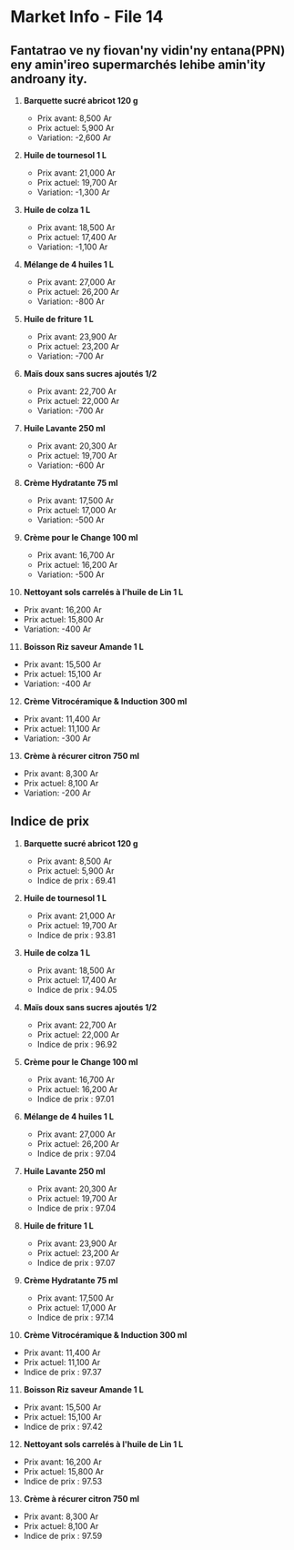 # Market Info - File 14

## Fantatrao ve ny fiovan'ny vidin'ny entana(PPN) eny amin'ireo supermarchés lehibe amin'ity androany ity.

1. **Barquette sucré abricot 120 g**
   - Prix avant: 8,500 Ar
   - Prix actuel: 5,900 Ar
   - Variation: -2,600 Ar

2. **Huile de tournesol 1 L**
   - Prix avant: 21,000 Ar
   - Prix actuel: 19,700 Ar
   - Variation: -1,300 Ar

3. **Huile de colza 1 L**
   - Prix avant: 18,500 Ar
   - Prix actuel: 17,400 Ar
   - Variation: -1,100 Ar

4. **Mélange de 4 huiles 1 L**
   - Prix avant: 27,000 Ar
   - Prix actuel: 26,200 Ar
   - Variation: -800 Ar

5. **Huile de friture 1 L**
   - Prix avant: 23,900 Ar
   - Prix actuel: 23,200 Ar
   - Variation: -700 Ar

6. **Maïs doux sans sucres ajoutés 1/2**
   - Prix avant: 22,700 Ar
   - Prix actuel: 22,000 Ar
   - Variation: -700 Ar

7. **Huile Lavante 250 ml**
   - Prix avant: 20,300 Ar
   - Prix actuel: 19,700 Ar
   - Variation: -600 Ar

8. **Crème Hydratante 75 ml**
   - Prix avant: 17,500 Ar
   - Prix actuel: 17,000 Ar
   - Variation: -500 Ar

9. **Crème pour le Change 100 ml**
   - Prix avant: 16,700 Ar
   - Prix actuel: 16,200 Ar
   - Variation: -500 Ar

10. **Nettoyant sols carrelés à l'huile de Lin 1 L**
   - Prix avant: 16,200 Ar
   - Prix actuel: 15,800 Ar
   - Variation: -400 Ar

11. **Boisson Riz saveur Amande 1 L**
   - Prix avant: 15,500 Ar
   - Prix actuel: 15,100 Ar
   - Variation: -400 Ar

12. **Crème Vitrocéramique & Induction 300 ml**
   - Prix avant: 11,400 Ar
   - Prix actuel: 11,100 Ar
   - Variation: -300 Ar

13. **Crème à récurer citron 750 ml**
   - Prix avant: 8,300 Ar
   - Prix actuel: 8,100 Ar
   - Variation: -200 Ar



## Indice de prix

1. **Barquette sucré abricot 120 g**
   - Prix avant: 8,500 Ar
   - Prix actuel: 5,900 Ar
   - Indice de prix : 69.41

2. **Huile de tournesol 1 L**
   - Prix avant: 21,000 Ar
   - Prix actuel: 19,700 Ar
   - Indice de prix : 93.81

3. **Huile de colza 1 L**
   - Prix avant: 18,500 Ar
   - Prix actuel: 17,400 Ar
   - Indice de prix : 94.05

4. **Maïs doux sans sucres ajoutés 1/2**
   - Prix avant: 22,700 Ar
   - Prix actuel: 22,000 Ar
   - Indice de prix : 96.92

5. **Crème pour le Change 100 ml**
   - Prix avant: 16,700 Ar
   - Prix actuel: 16,200 Ar
   - Indice de prix : 97.01

6. **Mélange de 4 huiles 1 L**
   - Prix avant: 27,000 Ar
   - Prix actuel: 26,200 Ar
   - Indice de prix : 97.04

7. **Huile Lavante 250 ml**
   - Prix avant: 20,300 Ar
   - Prix actuel: 19,700 Ar
   - Indice de prix : 97.04

8. **Huile de friture 1 L**
   - Prix avant: 23,900 Ar
   - Prix actuel: 23,200 Ar
   - Indice de prix : 97.07

9. **Crème Hydratante 75 ml**
   - Prix avant: 17,500 Ar
   - Prix actuel: 17,000 Ar
   - Indice de prix : 97.14

10. **Crème Vitrocéramique & Induction 300 ml**
   - Prix avant: 11,400 Ar
   - Prix actuel: 11,100 Ar
   - Indice de prix : 97.37

11. **Boisson Riz saveur Amande 1 L**
   - Prix avant: 15,500 Ar
   - Prix actuel: 15,100 Ar
   - Indice de prix : 97.42

12. **Nettoyant sols carrelés à l'huile de Lin 1 L**
   - Prix avant: 16,200 Ar
   - Prix actuel: 15,800 Ar
   - Indice de prix : 97.53

13. **Crème à récurer citron 750 ml**
   - Prix avant: 8,300 Ar
   - Prix actuel: 8,100 Ar
   - Indice de prix : 97.59

